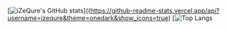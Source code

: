 [![iZeQure's GitHub stats]()]((https://github-readme-stats.vercel.app/api?username=izequre&theme=onedark&show_icons=true) [![Top Langs](https://github-readme-stats.vercel.app/api/top-langs/?username=izequre&theme=onedark&show_icons=true)

<!--
**iZeQure/iZeQure** is a ✨ _special_ ✨ repository because its `README.md` (this file) appears on your GitHub profile.

Here are some ideas to get you started:

- 🔭 I’m currently working on ...
- 🌱 I’m currently learning ...
- 👯 I’m looking to collaborate on ...
- 🤔 I’m looking for help with ...
- 💬 Ask me about ...
- 📫 How to reach me: ...
- 😄 Pronouns: ...
- ⚡ Fun fact: ...
-->
